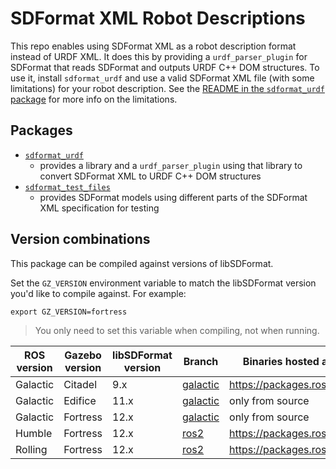 # SDFormat XML Robot Descriptions

This repo enables using SDFormat XML as a robot description format instead of URDF XML.
It does this by providing a `urdf_parser_plugin` for SDFormat that reads SDFormat and outputs URDF C++ DOM structures.
To use it, install `sdformat_urdf` and use a valid SDFormat XML file (with some limitations) for your robot description.
See the [README in the `sdformat_urdf` package](./sdformat_urdf/README.md) for more info on the limitations.

## Packages

* [`sdformat_urdf`](./sdformat_urdf/README.md)
  * provides a library and a `urdf_parser_plugin` using that library to convert SDFormat XML to URDF C++ DOM structures
* [`sdformat_test_files`](./sdformat_test_files/README.md)
  * provides SDFormat models using different parts of the SDFormat XML specification for testing

## Version combinations

This package can be compiled against versions of libSDFormat.

Set the `GZ_VERSION` environment variable to match the libSDFormat version you'd like to compile against.
For example:

    export GZ_VERSION=fortress

> You only need to set this variable when compiling, not when running.

ROS version | Gazebo version | libSDFormat version | Branch | Binaries hosted at
-- | -- | -- | -- | --
Galactic | Citadel | 9.x | [galactic](https://github.com/ros/ros_ign/tree/galactic) | https://packages.ros.org
Galactic | Edifice | 11.x | [galactic](https://github.com/ros/ros_ign/tree/galactic) | only from source
Galactic | Fortress | 12.x | [galactic](https://github.com/ros/ros_ign/tree/galactic) | only from source
Humble | Fortress | 12.x | [ros2](https://github.com/ros/ros_ign/tree/ros2) | https://packages.ros.org
Rolling | Fortress | 12.x | [ros2](https://github.com/ros/ros_ign/tree/ros2) | https://packages.ros.org
